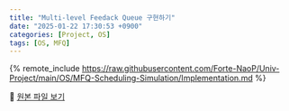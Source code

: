```yaml
---
title: "Multi-level Feedack Queue 구현하기"
date: "2025-01-22 17:30:53 +0900"
categories: [Project, OS]
tags: [OS, MFQ]
---
```


{% remote_include https://raw.githubusercontent.com/Forte-NaoP/Univ-Project/main/OS/MFQ-Scheduling-Simulation/Implementation.md %}

<p>🔗 <a href="https://github.com/Forte-NaoP/Univ-Project/tree/main/OS/MFQ-Scheduling-Simulation" target="_blank">원본 파일 보기</a></p>
